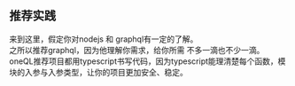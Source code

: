 推荐实践
---------

来到这里，假定你对nodejs 和 graphql有一定的了解。<br />
之所以推荐graphql，因为他理解你需求，给你所需 不多一滴也不少一滴。<br/>
oneQL推荐项目都用typescript书写代码，因为typescript能理清楚每个函数，模块的入参与入参类型，让你的项目更加安全、稳定。<br />


